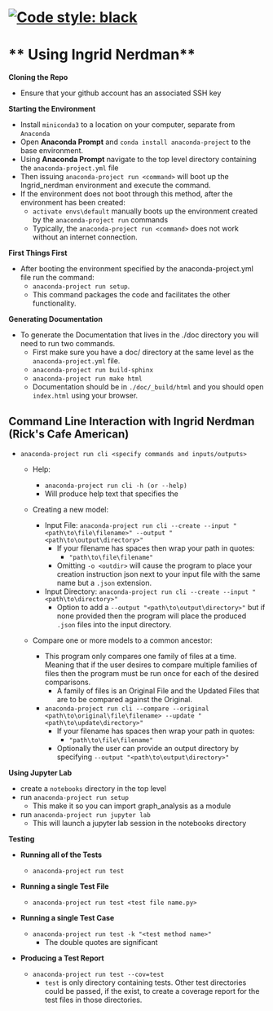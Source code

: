 [![Code style: black](https://img.shields.io/badge/code%20style-black-000000.svg)](https://github.com/python/black)
=======
# ** Using Ingrid Nerdman**

**Cloning the Repo**
* Ensure that your github account has an associated SSH key

**Starting the Environment**
* Install `miniconda3` to a location on your computer, separate from `Anaconda`
* Open **Anaconda Prompt** and `conda install anaconda-project` to the base environment.
* Using **Anaconda Prompt** navigate to the  top level directory containing the `anaconda-project.yml` file
* Then issuing `anaconda-project run <command>` will boot up the Ingrid_nerdman environment and execute the command.
* If the environment does not boot through this method, after the environment has been created:
    * `activate envs\default` manually boots up the environment created by the `anaconda-project run` commands
    * Typically, the `anaconda-project run <command>` does not work without an internet connection.

**First Things First**
* After booting the environment specified by the anaconda-project.yml file run the command:
    * `anaconda-project run setup`.
    * This command packages the code and facilitates the other functionality.

**Generating Documentation**
* To generate the Documentation that lives in the ./doc directory you will
need to run two commands.
    * First make sure you have a doc/ directory at the same level as the
    `anaconda-project.yml` file.
    * `anaconda-project run build-sphinx`
    * `anaconda-project run make html`
    * Documentation should be in `./doc/_build/html` and you should open
    `index.html` using your browser.

## **Command Line Interaction with Ingrid Nerdman (Rick's Cafe American)**
* `anaconda-project run cli <specify commands and inputs/outputs>`

    * Help:
        * `anaconda-project run cli -h (or --help)`
        * Will produce help text that specifies the

    * Creating a new model:
        * Input File: `anaconda-project run cli --create --input "<path\to\file\filename>" --output "<path\to\output\directory>"`
            * If your filename has spaces then wrap your path in quotes:
                * `"path\to\file\filename"`
            * Omitting `-o <outdir>` will cause the program to place your creation instruction json next to your input file with the same name but a `.json` extension.
        * Input Directory: `anaconda-project run cli --create --input "<path\to\directory>"`
            * Option to add a `--output "<path\to\output\directory>"` but if none provided then the program will place the produced `.json` files into the input directory.

    * Compare one or more models to a common ancestor:
        * This program only compares one family of files at a time. Meaning that if the user desires to compare multiple families of files then the program must be run once for each of the desired comparisons.
            * A family of files is an Original File and the Updated Files that are to be compared against the Original.
        * `anaconda-project run cli --compare --original <path\to\original\file\filename> --update "<path\to\update\directory>"`
            * If your filename has spaces then wrap your path in quotes:
                * `"path\to\file\filename"`
            * Optionally the user can provide an output directory by specifying `--output "<path\to\output\directory>"`

**Using Jupyter Lab**
* create a ```notebooks``` directory in the top level
* run ```anaconda-project run setup```
    * This make it so you can import graph_analysis as a module
* run ```anaconda-project run jupyter lab```
    * This will launch a jupyter lab session in the notebooks directory

**Testing**

* **Running all of the Tests**
    * `anaconda-project run test`

* **Running a single Test File**
    * `anaconda-project run test <test file name.py>`

* **Running a single Test Case**
    * `anaconda-project run test -k "<test method name>"`
        * The double quotes are significant

* **Producing a Test Report**
    * `anaconda-project run test --cov=test`
        * `test` is only directory containing tests. Other test directories could be passed, if the exist, to create a coverage report for the test files in those directories.
